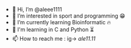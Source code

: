 - 👋 Hi, I’m @aleee1111
- 👀 I’m interested in sport and programming 😁
- 🌱 I’m currently learning Bioinformatic 🔥
- 💞️ I'm learning in C and Python ⏳
- 📫 How to reach me : ig-> _ale11.11_

<!---
aleee1111/aleee1111 is a ✨ special ✨ repository because its `README.md` (this file) appears on your GitHub profile.
You can click the Preview link to take a look at your changes.
--->

